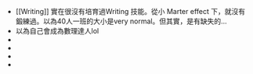 - [[Writing]] 實在很沒有培育過Writing 技能。從小 Marter effect 下，就沒有鍛練過。以為40人一班的大小是very normal。但其實，是有缺失的...
- 以為自己會成為數理達人lol
-
-
-
-